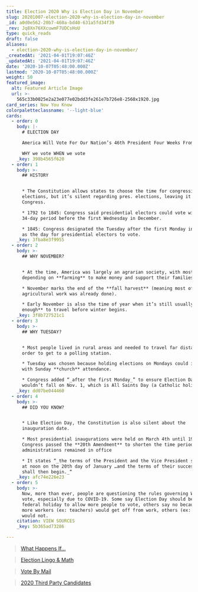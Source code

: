 ```yaml
---
title: Election 2020 Why is Election Day in November
slug: 20201007-election-2020-why-is-election-day-in-november
_id: a0d0e562-20b7-460a-bd40-631a5fd34f39
_rev: Jq8Xn76XXcuwmF7UDCsHoU
type: quick_reads
draft: false
aliases:
  - election-2020-why-is-election-day-in-november/
_createdAt: '2021-04-01T19:07:46Z'
_updatedAt: '2021-04-01T19:07:46Z'
date: '2020-10-07T05:48:00.000Z'
lastmod: '2020-10-07T05:48:00.000Z'
weight: 50
featured_image:
  alt: Featured Article Image
  url: >-
    565c33b0025e2a23e077e02bdd3fe261e7b726e8-2560x1920.jpg
card_series: Now You Know
colorpaletteclassname: '--light-blue'
cards:
  - order: 0
    body: |-
      # ELECTION DAY

      America Will Vote For Our Nation’s 46th President Four Weeks From Today

      WHY we vote WHEN we vote
    _key: 398b4565f620
  - order: 1
    body: >-
      ## HISTORY


      * The Constitution allows states to choose the time for congressional
      elections, but it’s silent regarding pres. elections, leaving it up to
      Congress.

      * 1792 to 1845: Congress said presidential electors could vote within a
      34-day period before the first Wednesday in December.

      * 1845: Congress designated the Tuesday after the first Monday in November
      as the day for presidential electors to vote.
    _key: 3fba8e3f9955
  - order: 2
    body: >-
      ## WHY NOVEMBER?


      * At the time, America was largely an agrarian society, with most people
      depending on **farming** to make money and support their families.

      * November marks the end of the **fall harvest** (meaning most of the
      agricultural work was already done).

      * Early November is also the time of year when it’s still usually **warm
      enough** to travel before winter begins.
    _key: 3f8b727521c1
  - order: 3
    body: >-
      ## WHY TUESDAY?


      * Most people lived in rural areas and needed to travel far distances in
      order to get to a polling station.

      * Tuesday was chosen because holding elections on Mondays could interfere
      with Sunday **church** attendance.

      * Congress added “_after the first Monday_” to ensure Election Day
      wouldn’t fall on Nov. 1, which is All Saints Day (a Catholic holiday).
    _key: dd07be044460
  - order: 4
    body: >-
      ## DID YOU KNOW?


      * Like Election Day, the Constitution is also silent about the
      inauguration date.

      * Most presidential inaugurations were held on March 4th until 1933, when
      Congress passed the **20th Amendment** to shorten the time period outgoing
      administrations remained in office

      * It states “_the terms of the President and the Vice President shall end
      at noon on the 20th day of January …and the terms of their successors
      shall then begin._“
    _key: afc74e226e23
  - order: 5
    body: >-
      Now, more than ever, people are questioning the rules governing WHEN we
      vote, especially due to COVID-19. Some say Election Day should be a
      federal holiday to allow more people to vote, others say no because while
      more workers (ex: teachers) would get off from work, others (ex: waiters)
      would not.
    citation: VIEW SOURCES
    _key: 5b365ad73286

---
```

> [What Happens If…](https://smarthernews.com/election-2020-what-happens-if/)





> [Election Lingo & Math](https://smarthernews.com/election-2020-lingo-math/)





> [Vote By Mail](https://smarthernews.com/election-2020-vote-by-mail/)





> [2020 Third Party Candidates](https://smarthernews.com/election-2020-third-party-candidates/)